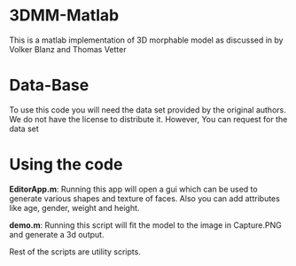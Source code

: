 # 3DMM-Matlab
This is a matlab implementation of 3D morphable model as discussed in <here href = 'http://gravis.dmi.unibas.ch/publications/Sigg99/morphmod2.pdf'> by Volker Blanz and Thomas Vetter
# <b>Data-Base</b>
To use this code you will need the data set provided by the original authors. We do not have the license to distribute it. However, You can request for the data set <here href = 'http://faces.cs.unibas.ch/bfm/main.php?nav=1-0&id=basel_face_model'>
# <b>Using the code</b>
<p>
<b>EditorApp.m</b>: Running this app will open a gui which can be used to generate various shapes and texture of faces. Also you can add attributes like age, gender, weight and height.
</p>
<p>
<b>demo.m</b>: Running this script will fit the model to the image in Capture.PNG and generate a 3d output.
</p>
Rest of the scripts are utility scripts.

